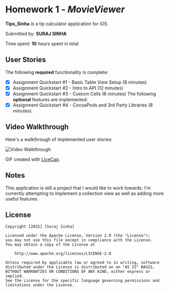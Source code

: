 # Homework 1 - *MovieViewer*

**Tips_Sinha** is a tip calculator application for iOS.

Submitted by: **SURAJ SINHA**

Time spent: **10** hours spent in total

## User Stories

The following **required** functionality is complete:





* [x] Assignment Quickstart #1 - Basic Table View Setup (8 minutes)
* [x] Assignment Quickstart #2 - Intro to API (12 minutes)
* [x] Assignment Quickstart #3 - Custom Cells (6 minutes)
The following **optional** features are implemented:
* [x] Assignment Quickstart #4 - CocoaPods and 3rd Party Libraries (8 minutes).

## Video Walkthrough 

Here's a walkthrough of implemented user stories:

<img src='http://i.imgur.com/Z5AsV5y.gifv' title='Video Walkthrough' width='' alt='Video Walkthrough' />

GIF created with [LiceCap](http://www.cockos.com/licecap/).

## Notes

This application is still a project that I would like to work towards. I'm currently attempting to implement a collection view as well as adding more useful features.

## License

    Copyright [2015] [Suraj Sinha]

    Licensed under the Apache License, Version 2.0 (the "License");
    you may not use this file except in compliance with the License.
    You may obtain a copy of the License at

        http://www.apache.org/licenses/LICENSE-2.0

    Unless required by applicable law or agreed to in writing, software
    distributed under the License is distributed on an "AS IS" BASIS,
    WITHOUT WARRANTIES OR CONDITIONS OF ANY KIND, either express or implied.
    See the License for the specific language governing permissions and
    limitations under the License.
